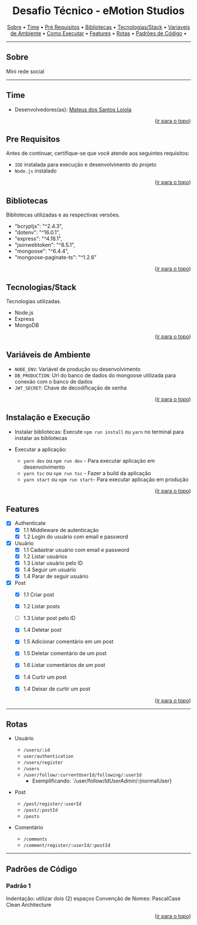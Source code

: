 <div align="center">

# Desafio Técnico - eMotion Studios

</div>

<p align="center">
 <a href="#sobre">Sobre</a> •
 <a href="#time">Time</a> •
 <a href="#pre-requisitos">Pré Requisitos</a> •
 <a href="#bibliotecas">Bibliotecas</a> •
 <a href="#tecnologiasstack">Tecnologias/Stack</a> •
 <a href="#variaveis-de-ambiente">Variaveis de Ambiente</a> •
 <a href="#como-executar">Como Executar</a> •
 <a href="#features">Features</a> •
 <a href="#rotas">Rotas</a> •
 <a href="#padrões-de-código">Padrões de Código</a> •
</p>


------------

## Sobre

Mini rede social

------------

## Time

- Desenvolvedores(as): <a href="https://www.linkedin.com/in/mateus-dos-santos/">Mateus dos Santos Loiola</a>

<p align="right">(<a href="#top">ir para o topo</a>)</p>

## Pre Requisitos

Antes de continuar, certifique-se que você atende aos seguintes requisitos:

- `IDE` instalada para execução e desenvolvimento do projeto
- `Node.js` instalado

<p align="right">(<a href="#top">ir para o topo</a>)</p>

## Bibliotecas

Bibliotecas utilizadas e as respectivas versões.
  *  "bcryptjs": "^2.4.3",
  *  "dotenv": "^16.0.1",
  *  "express": "^4.18.1",
  *  "jsonwebtoken": "^8.5.1",
  *  "mongoose": "^6.4.4",
  *  "mongoose-paginate-ts": "^1.2.6"

<p align="right">(<a href="#top">ir para o topo</a>)</p>

## Tecnologias/Stack

Tecnologias utilizadas.

- Node.js
- Express
- MongoDB

<p align="right">(<a href="#top">ir para o topo</a>)</p>

## Variáveis de Ambiente

- `NODE_ENV`: Variável de produção ou desenvolvimento
- `DB_PRODUCTION`: Url do banco de dados do mongoose utilizada para conexão com o banco de dados
- `JWT_SECRET`: Chave de decodificação de senha

<p align="right">(<a href="#top">ir para o topo</a>)</p>

## Instalação e Execução

* Instalar bibliotecas:
  Execute `npm run install` ou `yarn` no terminal para instalar as bibliotecas

* Executar a aplicação:
  - `yarn dev` ou `npm run dev` - Para executar aplicação em desenvolvimento
  - `yarn tsc` ou `npm run tsc` - Fazer a build da aplicação
  - `yarn start` ou `npm run start`- Para executar aplicação em produção

<p align="right">(<a href="#top">ir para o topo</a>)</p>

## Features

- [X] Authenticate
  - [X] 1.1 Middleware de autenticação
  - [X] 1.2 Login do usuário com email e password
- [X] Usuário
  - [X] 1.1 Cadastrar usuário com email e password
  - [X] 1.2 Listar usuários
  - [X] 1.3 Listar usuário pelo ID
  - [X] 1.4 Seguir um usuário
  - [X] 1.4 Parar de seguir usuário
- [X] Post
  - [X] 1.1 Criar post
  - [X] 1.2 Listar posts
  - [ ] 1.3 Listar post pelo ID
  - [X] 1.4 Deletar post
  - [X] 1.5 Adicionar comentário em um post
  - [X] 1.5 Deletar comentário de um post
  - [X] 1.6 Listar comentários de um post
  - [X] 1.4 Curtir um post
  - [X] 1.4 Deixar de curtir um post


<p align="right">(<a href="#top">ir para o topo</a>)</p>

----------------------------------------------------------------
## Rotas

* Usuário
  - `/users/:id`
  - `user/authentication`
  - `/users/register`
  - `/users`
  - `/user/follow/:currentUserId/following/:userId`
    * Exemplificando: `/user/follow/${IdUserAdmin}/:${normalUser}

* Post
  - `/post/register/:userId`
  - `/post/:postId`
  - `/posts`

* Comentário
  - `/comments`
  - `/comment/register/:userId/:postId`

----------------------------------------------------------------

## Padrões de Código

### Padrão 1
Indentação: utilizar dois (2) espaços
Convenção de Nomes: PascalCase
Clean Architecture

<p align="right">(<a href="#top">ir para o topo</a>)</p>

